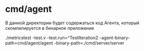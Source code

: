 # cmd/agent

В данной директории будет содержаться код Агента, который скомпилируется в бинарное приложение

./metricstest -test.v -test.run=^TestIteration2 -agent-binary-path=cmd/agent/agent -binary-path=./cmd/server/server

